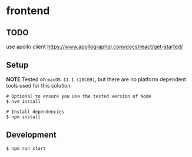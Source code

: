 # frontend

## TODO 
use apollo client https://www.apollographql.com/docs/react/get-started/

## Setup

**NOTE** Tested on `macOS 11.1 (20C69)`, but there are no platform dependent tools used for this solution.

```
# Optional to ensure you use the tested version of Node
$ nvm install 

# Install dependencies
$ npm install
```

## Development

```
$ npm run start
```